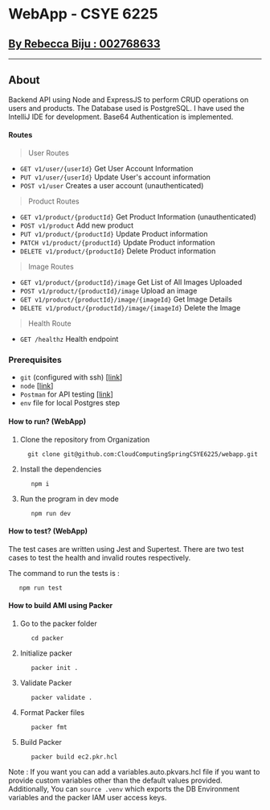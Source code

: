 # WebApp - CSYE 6225

## <ins>By Rebecca Biju : 002768633</ins>
---

## About
Backend API using Node and ExpressJS to perform CRUD operations on users and products.
The Database used is PostgreSQL.
I have used the IntelliJ IDE for development. 
Base64 Authentication is implemented.

#### Routes
> User Routes
- `GET v1/user/{userId}` Get User Account Information
- `PUT v1/user/{userId}` Update User's account information
- `POST v1/user` Creates a user account (unauthenticated)

> Product Routes
- `GET v1/product/{productId}` Get Product Information (unauthenticated)
- `POST v1/product` Add new product
- `PUT v1/product/{productId}` Update Product information
- `PATCH v1/product/{productId}` Update Product information
- `DELETE v1/product/{productId}` Delete Product information

> Image Routes
- `GET v1/product/{productId}/image` Get List of All Images Uploaded
- `POST v1/product/{productId}/image` Upload an image
- `GET v1/product/{productId}/image/{imageId}` Get Image Details
- `DELETE v1/product/{productId}/image/{imageId}` Delete the Image

> Health Route
- `GET /healthz` Health endpoint

### Prerequisites
- `git` (configured with ssh) [[link](https://git-scm.com/downloads)]
- `node` [[link](https://nodejs.org/en/download/)]
- `Postman` for API testing [[link](https://www.postman.com/downloads/)]
- `env` file for local Postgres step


#### How to run? (WebApp)
1. Clone the repository from Organization
    ```shell
      git clone git@github.com:CloudComputingSpringCSYE6225/webapp.git
    ```
2. Install the dependencies
   ```shell
      npm i
    ```
3. Run the program in dev mode
   ```shell
      npm run dev
    ```

#### How to test? (WebApp)
The test cases are written using Jest and Supertest. There are two test cases to test the health and invalid routes respectively.

The command to run the tests is :
   ```shell
      npm run test
   ```

#### How to build AMI using Packer
1. Go to the packer folder
   ```shell
      cd packer
    ```
2. Initialize packer
   ```shell
      packer init .
    ```
3. Validate Packer
   ```shell
      packer validate .
    ```
4. Format Packer files
   ```shell
      packer fmt
    ```
5. Build Packer
   ```shell
      packer build ec2.pkr.hcl
    ```
Note : If you want you can add a variables.auto.pkvars.hcl file if you want to provide custom variables other than the default values provided. Additionally, You can `source .venv` which exports the DB Environment variables and the packer IAM user access keys.

